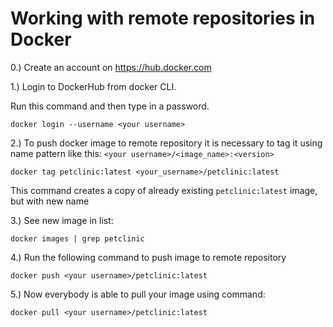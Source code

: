 # Working with remote repositories in Docker


0.) Create an account on https://hub.docker.com

1.) Login to DockerHub from docker CLI.

Run this command and then type in a password.

```shell
docker login --username <your username>
```
2.) To push docker image to remote repository it is necessary to tag it using name
pattern like this: ```<your username>/<image_name>:<version>```

```shell
docker tag petclinic:latest <your_username>/petclinic:latest
```
This command creates a copy of already existing ```petclinic:latest``` image, but with new name

3.) See new image in list:
```shell
docker images | grep petclinic
```

4.) Run the following command to push image to remote repository

```shell
docker push <your username>/petclinic:latest
```

5.) Now everybody is able to pull your image using command:
```shell
docker pull <your username>/petclinic:latest
```
